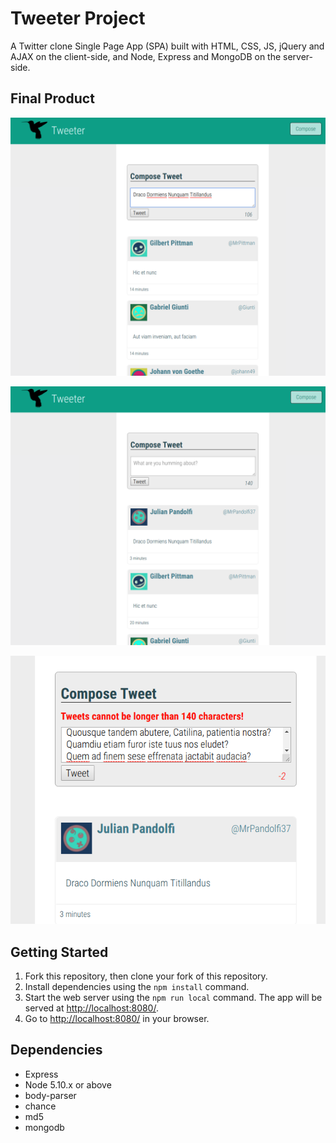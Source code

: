 # Tweeter Project

A Twitter clone Single Page App (SPA) built with HTML, CSS, JS, jQuery and AJAX on the client-side, and Node, Express and MongoDB on the server-side.

## Final Product

![alt text](https://github.com/benjdelt/tweeter/blob/master/docs/new-tweet.png?raw=true "Creating a tweet")

![alt text](https://github.com/benjdelt/tweeter/blob/master/docs/posted.png?raw=true "New tweet posted")

![alt text](https://github.com/benjdelt/tweeter/blob/master/docs/error.png?raw=true "Tweet too long")



## Getting Started

1. Fork this repository, then clone your fork of this repository.
2. Install dependencies using the `npm install` command.
3. Start the web server using the `npm run local` command. The app will be served at <http://localhost:8080/>.
4. Go to <http://localhost:8080/> in your browser.

## Dependencies

- Express
- Node 5.10.x or above
- body-parser
- chance
- md5
- mongodb